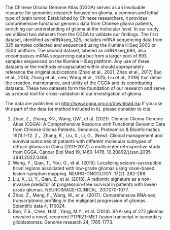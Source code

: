 The Chinese Glioma Genome Atlas (CGGA) serves as an invaluable resource for genomics research focused on glioma, a common and lethal type of brain tumor. Established by Chinese researchers, it provides comprehensive functional genomic data from Chinese glioma patients, enriching our understanding of glioma at the molecular level.
In our study, we utilized two datasets from the CGGA to validate our findings. The first dataset, identified as mRNAseq_325, includes mRNA sequencing data from 325 samples collected and sequenced using the Illumina HiSeq 2000 or 2500 platform. The second dataset, labeled as mRNAseq_693, also encompasses mRNA sequencing data but from a larger pool of 693 samples sequenced on the Illumina HiSeq platform.
Any use of these datasets or the methods encapsulated within should appropriately reference the original publications (Zhao et al., 2021; Zhao et al., 2017; Bao et al., 2014; Zhang et al., new; Wang et al., 2015; Liu et al., 2018) that detail the creation, maintenance, and utility of the CGGA and its contributing datasets. These two datasets form the foundation of our research and serve as a robust tool for cross-validation in our investigation of glioma.

The data are published on http://www.cgga.org.cn/download.jsp
If you use this part of the data (or method included in it), please consider to cite:

1. Zhao, Z., Zhang, KN., Wang, QW., et al. (2021). Chinese Glioma Genome Atlas (CGGA): A Comprehensive Resource with Functional Genomic Data from Chinese Glioma Patients. Genomics, Proteomics & Bioinformatics 19(1):1-12.
2 。Zhang, K., Liu, X., Li, G,. (New). Clinical management and survival outcomes of patients with different molecular subtypes of diffuse gliomas in China (2011–2017): a multicenter retrospective study from CGGA. Cancer Biol Med 19, 1460-1476. 10.20892/j.issn.2095-3941.2022.0469.
3. Wang, Y., Qian, T., You, G., et al. (2015). Localizing seizure-susceptible brain regions associated with low-grade gliomas using voxel-based lesion-symptom mapping. NEURO-ONCOLOGY. 17(2): 282-288.
4. Liu, X., Li, Y., Qian, Z., et al. (2018). A radiomic signature as a non-invasive predictor of progression-free survival in patients with lower-grade gliomas. NEUROIMAGE-CLINICAL. 20(1070-1077.
5. Zhao, Z., Meng, F., Wang, W., et al. (2017). Comprehensive RNA-seq transcriptomic profiling in the malignant progression of gliomas. Scientific data 4, 170024.
6. Bao, Z.S., Chen, H.M., Yang, M.Y., et al. (2014). RNA-seq of 272 gliomas revealed a novel, recurrent PTPRZ1-MET fusion transcript in secondary glioblastomas. Genome research 24, 1765-1773.
